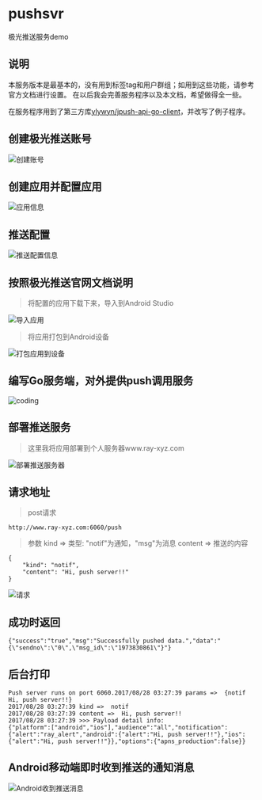 # pushsvr
极光推送服务demo

## 说明
本服务版本是最基本的，没有用到标签tag和用户群组；如用到这些功能，请参考官方文档进行设置。
在以后我会完善服务程序以及本文档，希望做得全一些。

在服务程序用到了第三方库[ylywyn/jpush-api-go-client](https://github.com/ylywyn/jpush-api-go-client)，并改写了例子程序。

## 创建极光推送账号
![创建账号](https://raywangblog.files.wordpress.com/2017/08/jgpush-account.png)

## 创建应用并配置应用
![应用信息](https://raywangblog.files.wordpress.com/2017/08/jgpush-app-info.png)

## 推送配置
![推送配置信息](https://raywangblog.files.wordpress.com/2017/08/jgpush-app-push-settings.png)

## 按照极光推送官网文档说明
> 将配置的应用下载下来，导入到Android Studio

![导入应用](https://raywangblog.files.wordpress.com/2017/08/import-module.png)

> 将应用打包到Android设备

![打包应用到设备](https://raywangblog.files.wordpress.com/2017/08/install-app-to-android-device.png)

## 编写Go服务端，对外提供push调用服务
![coding](https://raywangblog.files.wordpress.com/2017/08/jgpush-coding.png)

## 部署推送服务
> 这里我将应用部署到个人服务器www.ray-xyz.com

![部署推送服务器](https://raywangblog.files.wordpress.com/2017/08/jgpush-deploy-push-server.png)

## 请求地址
> post请求
```
http://www.ray-xyz.com:6060/push
```
> 参数
kind => 类型: "notif"为通知，"msg"为消息
content => 推送的内容
```
{
	"kind": "notif",
	"content": "Hi, push server!!"
}
```
![请求](https://raywangblog.files.wordpress.com/2017/08/jgpush-request.png)
## 成功时返回
```
{"success":"true","msg":"Successfully pushed data.","data":"{\"sendno\":\"0\",\"msg_id\":\"1973830861\"}"}
```
## 后台打印
```
Push server runs on port 6060.2017/08/28 03:27:39 params =>  {notif Hi, push server!!}
2017/08/28 03:27:39 kind =>  notif
2017/08/28 03:27:39 content =>  Hi, push server!!
2017/08/28 03:27:39 >>> Payload detail info:
{"platform":["android","ios"],"audience":"all","notification":{"alert":"ray_alert","android":{"alert":"Hi, push server!!"},"ios":{"alert":"Hi, push server!!"}},"options":{"apns_production":false}}
```
## Android移动端即时收到推送的通知消息
![Android收到推送消息](https://raywangblog.files.wordpress.com/2017/08/jgpush-success.png)
